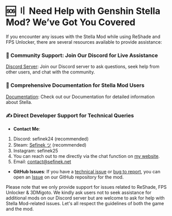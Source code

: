 <!-- [[> SEO
###### Number: 1.5

###### Title: Genshin Stella Mod: Comprehensive Support & Documentation – Technical Help & Community
###### Description: Looking for help with Genshin Stella Mod? Discover our support resources, including community advice, detailed documentation, and direct developer contact. Everything you need for optimal mod usage.
###### Tags: genshin stella mod support, reshade help, 3dmigoto help, FPS Unlocker help, Genshin mod community, reshade and fps unlock assistance, discord community, github wiki, troubleshooting guides, technical issues, bug reporting, community engagement, direct contact, LINE messenger, game guidelines, mod support, game modifications, user assistance
###### Canonical: /genshin-impact-reshade/docs?page=support
]]> -->

# 🆘 〢 Need Help with Genshin Stella Mod? We’ve Got You Covered <!-- {#need-help-with-the-mod} -->
If you encounter any issues with the Stella Mod while using ReShade and FPS Unlocker, there are several resources available to provide assistance:

### 💭 Community Support: Join Our Discord for Live Assistance <!-- {#community} -->
[Discord Server](https://discord.gg/Yj7fnafTXf): Join our Discord server to ask questions, seek help from other users, and chat with the community.

### 📙 Comprehensive Documentation for Stella Mod Users <!-- {#documentation} -->
[Documentation](/genshin-impact-reshade/docs): Check out our Documentation for detailed information about Stella.

### ✍️ Direct Developer Support for Technical Queries <!-- {#contact-the-developer} -->
- **Contact Me**:
1. Discord: sefinek24 (recommended)
2. Steam: [Sefinek ツ](https://steamcommunity.com/id/sefinek) (recommended)
3. Instagram: sefinek25
4. You can reach out to me directly via the chat function on [my website](https://sefinek.net/genshin-impact-reshade).
5. Email: contact@sefinek.net
- **GitHub Issues**: If you have a [technical issue](https://github.com/sefinek24/Genshin-Impact-ReShade/issues/new?assignees=&labels=Help&template=1_help-report.md) or [bug to report](https://github.com/sefinek24/Genshin-Impact-ReShade/issues/new?assignees=&labels=Bug&template=2_bug-report.md), you can open an [Issue](https://github.com/sefinek24/Genshin-Impact-ReShade/issues/new/choose) on our GitHub repository for the mod.

Please note that we only provide support for issues related to ReShade, FPS Unlocker & 3DMigoto. We kindly ask users not to seek assistance for additional mods on our Discord server but are welcome to ask for help with Stella Mod-related issues.
Let's all respect the guidelines of both the game and the mod.